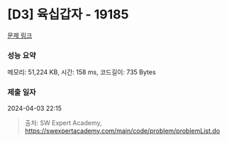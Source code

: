 # [D3] 육십갑자 - 19185 

[문제 링크](https://swexpertacademy.com/main/code/problem/problemDetail.do?contestProbId=AYzIZNkq-v4DFAQ9) 

### 성능 요약

메모리: 51,224 KB, 시간: 158 ms, 코드길이: 735 Bytes

### 제출 일자

2024-04-03 22:15



> 출처: SW Expert Academy, https://swexpertacademy.com/main/code/problem/problemList.do